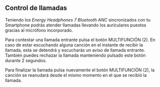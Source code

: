 ## Control de llamadas

Teniendo los *Energy Headphones 7 Bluetooth ANC* sincronizados con tu Smartphone podrás atender llamadas llevando los auriculares puestos gracias al micrófono incorporado.

Para contestar una llamada entrante pulsa el botón MULTIFUNCIÓN (2). En caso de estar escuchando alguna canción en el instante de recibir la llamada, esta se detendrá y escucharás un aviso de llamada entrante. También puedes rechazar la llamada manteniendo pulsado este botón durante 2 segundos.

Para finalizar la llamada pulsa nuevamente el botón MULTIFUNCIÓN (2), la canción se reanudará desde el mismo momento en el que se recibió la llamada.


